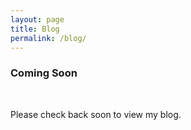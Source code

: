 ```yaml
---
layout: page
title: Blog
permalink: /blog/
---
```


<main>
    <h3 class="center">Coming Soon</h3>
    <br>
    <p class="center">Please check back soon to view my blog.</p>
</main>